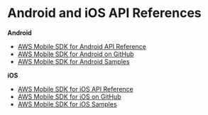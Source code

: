 # Android and iOS API References<a name="reference-api-refs"></a>

 **Android** 
+  [AWS Mobile SDK for Android API Reference](https://docs.aws.amazon.com/AWSAndroidSDK/latest/javadoc/) 
+  [AWS Mobile SDK for Android on GitHub](https://github.com/aws/aws-sdk-android) 
+  [AWS Mobile SDK for Android Samples](https://github.com/awslabs/aws-sdk-android-samples) 

 **iOS** 
+  [AWS Mobile SDK for iOS API Reference](https://docs.aws.amazon.com/AWSiOSSDK/latest/) 
+  [AWS Mobile SDK for iOS on GitHub](https://github.com/aws/aws-sdk-ios) 
+  [AWS Mobile SDK for iOS Samples](https://github.com/awslabs/aws-sdk-ios-samples) 